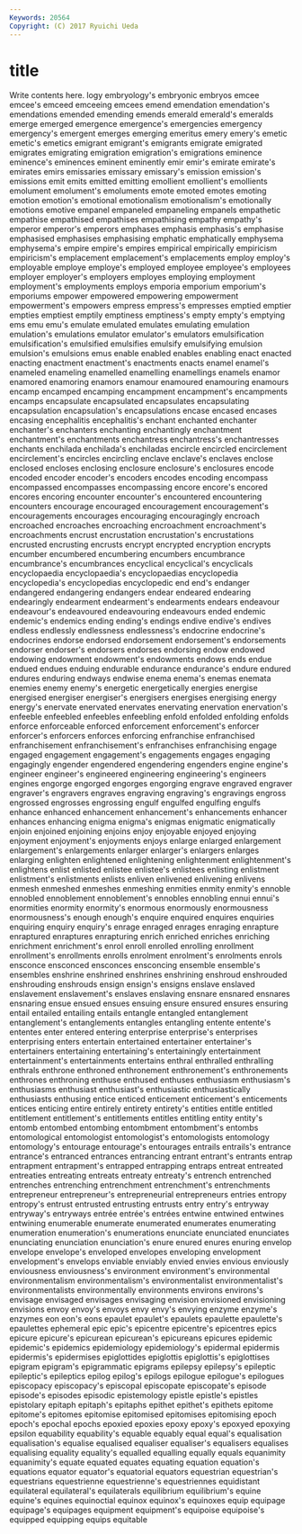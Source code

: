 ```yaml
---
Keywords: 20564 
Copyright: (C) 2017 Ryuichi Ueda
---
```


# title

Write contents here.
logy embryology's embryonic embryos emcee emcee's
emceed emceeing emcees emend emendation emendation's emendations emended emending emends
emerald emerald's emeralds emerge emerged emergence emergence's emergencies emergency emergency's
emergent emerges emerging emeritus emery emery's emetic emetic's emetics emigrant
emigrant's emigrants emigrate emigrated emigrates emigrating emigration emigration's emigrations eminence
eminence's eminences eminent eminently emir emir's emirate emirate's emirates emirs
emissaries emissary emissary's emission emission's emissions emit emits emitted emitting
emollient emollient's emollients emolument emolument's emoluments emote emoted emotes emoting
emotion emotion's emotional emotionalism emotionalism's emotionally emotions emotive empanel empaneled
empaneling empanels empathetic empathise empathised empathises empathising empathy empathy's emperor
emperor's emperors emphases emphasis emphasis's emphasise emphasised emphasises emphasising emphatic
emphatically emphysema emphysema's empire empire's empires empirical empirically empiricism empiricism's
emplacement emplacement's emplacements employ employ's employable employe employe's employed employee
employee's employees employer employer's employers employes employing employment employment's employments
employs emporia emporium emporium's emporiums empower empowered empowering empowerment empowerment's
empowers empress empress's empresses emptied emptier empties emptiest emptily emptiness
emptiness's empty empty's emptying ems emu emu's emulate emulated emulates
emulating emulation emulation's emulations emulator emulator's emulators emulsification emulsification's emulsified
emulsifies emulsify emulsifying emulsion emulsion's emulsions emus enable enabled enables
enabling enact enacted enacting enactment enactment's enactments enacts enamel enamel's
enameled enameling enamelled enamelling enamellings enamels enamor enamored enamoring enamors
enamour enamoured enamouring enamours encamp encamped encamping encampment encampment's encampments
encamps encapsulate encapsulated encapsulates encapsulating encapsulation encapsulation's encapsulations encase encased
encases encasing encephalitis encephalitis's enchant enchanted enchanter enchanter's enchanters enchanting
enchantingly enchantment enchantment's enchantments enchantress enchantress's enchantresses enchants enchilada enchilada's
enchiladas encircle encircled encirclement encirclement's encircles encircling enclave enclave's enclaves
enclose enclosed encloses enclosing enclosure enclosure's enclosures encode encoded encoder
encoder's encoders encodes encoding encompass encompassed encompasses encompassing encore encore's
encored encores encoring encounter encounter's encountered encountering encounters encourage encouraged
encouragement encouragement's encouragements encourages encouraging encouragingly encroach encroached encroaches encroaching
encroachment encroachment's encroachments encrust encrustation encrustation's encrustations encrusted encrusting encrusts
encrypt encrypted encryption encrypts encumber encumbered encumbering encumbers encumbrance encumbrance's
encumbrances encyclical encyclical's encyclicals encyclopaedia encyclopaedia's encyclopaedias encyclopedia encyclopedia's encyclopedias
encyclopedic end end's endanger endangered endangering endangers endear endeared endearing
endearingly endearment endearment's endearments endears endeavour endeavour's endeavoured endeavouring endeavours
ended endemic endemic's endemics ending ending's endings endive endive's endives
endless endlessly endlessness endlessness's endocrine endocrine's endocrines endorse endorsed endorsement
endorsement's endorsements endorser endorser's endorsers endorses endorsing endow endowed endowing
endowment endowment's endowments endows ends endue endued endues enduing endurable
endurance endurance's endure endured endures enduring endways endwise enema enema's
enemas enemata enemies enemy enemy's energetic energetically energies energise energised
energiser energiser's energisers energises energising energy energy's enervate enervated enervates
enervating enervation enervation's enfeeble enfeebled enfeebles enfeebling enfold enfolded enfolding
enfolds enforce enforceable enforced enforcement enforcement's enforcer enforcer's enforcers enforces
enforcing enfranchise enfranchised enfranchisement enfranchisement's enfranchises enfranchising engage engaged engagement
engagement's engagements engages engaging engagingly engender engendered engendering engenders engine
engine's engineer engineer's engineered engineering engineering's engineers engines engorge engorged
engorges engorging engrave engraved engraver engraver's engravers engraves engraving engraving's
engravings engross engrossed engrosses engrossing engulf engulfed engulfing engulfs enhance
enhanced enhancement enhancement's enhancements enhancer enhances enhancing enigma enigma's enigmas
enigmatic enigmatically enjoin enjoined enjoining enjoins enjoy enjoyable enjoyed enjoying
enjoyment enjoyment's enjoyments enjoys enlarge enlarged enlargement enlargement's enlargements enlarger
enlarger's enlargers enlarges enlarging enlighten enlightened enlightening enlightenment enlightenment's enlightens
enlist enlisted enlistee enlistee's enlistees enlisting enlistment enlistment's enlistments enlists
enliven enlivened enlivening enlivens enmesh enmeshed enmeshes enmeshing enmities enmity
enmity's ennoble ennobled ennoblement ennoblement's ennobles ennobling ennui ennui's enormities
enormity enormity's enormous enormously enormousness enormousness's enough enough's enquire enquired
enquires enquiries enquiring enquiry enquiry's enrage enraged enrages enraging enrapture
enraptured enraptures enrapturing enrich enriched enriches enriching enrichment enrichment's enrol
enroll enrolled enrolling enrollment enrollment's enrollments enrolls enrolment enrolment's enrolments
enrols ensconce ensconced ensconces ensconcing ensemble ensemble's ensembles enshrine enshrined
enshrines enshrining enshroud enshrouded enshrouding enshrouds ensign ensign's ensigns enslave
enslaved enslavement enslavement's enslaves enslaving ensnare ensnared ensnares ensnaring ensue
ensued ensues ensuing ensure ensured ensures ensuring entail entailed entailing
entails entangle entangled entanglement entanglement's entanglements entangles entangling entente entente's
ententes enter entered entering enterprise enterprise's enterprises enterprising enters entertain
entertained entertainer entertainer's entertainers entertaining entertaining's entertainingly entertainment entertainment's entertainments
entertains enthral enthralled enthralling enthrals enthrone enthroned enthronement enthronement's enthronements
enthrones enthroning enthuse enthused enthuses enthusiasm enthusiasm's enthusiasms enthusiast enthusiast's
enthusiastic enthusiastically enthusiasts enthusing entice enticed enticement enticement's enticements entices
enticing entire entirely entirety entirety's entities entitle entitled entitlement entitlement's
entitlements entitles entitling entity entity's entomb entombed entombing entombment entombment's
entombs entomological entomologist entomologist's entomologists entomology entomology's entourage entourage's entourages
entrails entrails's entrance entrance's entranced entrances entrancing entrant entrant's entrants
entrap entrapment entrapment's entrapped entrapping entraps entreat entreated entreaties entreating
entreats entreaty entreaty's entrench entrenched entrenches entrenching entrenchment entrenchment's entrenchments
entrepreneur entrepreneur's entrepreneurial entrepreneurs entries entropy entropy's entrust entrusted entrusting
entrusts entry entry's entryway entryway's entryways entrée entrée's entrées entwine
entwined entwines entwining enumerable enumerate enumerated enumerates enumerating enumeration enumeration's
enumerations enunciate enunciated enunciates enunciating enunciation enunciation's enure enured enures
enuring envelop envelope envelope's enveloped envelopes enveloping envelopment envelopment's envelops
enviable enviably envied envies envious enviously enviousness enviousness's environment environment's
environmental environmentalism environmentalism's environmentalist environmentalist's environmentalists environmentally environments environs environs's
envisage envisaged envisages envisaging envision envisioned envisioning envisions envoy envoy's
envoys envy envy's envying enzyme enzyme's enzymes eon eon's eons
epaulet epaulet's epaulets epaulette epaulette's epaulettes ephemeral epic epic's epicentre
epicentre's epicentres epics epicure epicure's epicurean epicurean's epicureans epicures epidemic
epidemic's epidemics epidemiology epidemiology's epidermal epidermis epidermis's epidermises epiglottides epiglottis
epiglottis's epiglottises epigram epigram's epigrammatic epigrams epilepsy epilepsy's epileptic epileptic's
epileptics epilog epilog's epilogs epilogue epilogue's epilogues episcopacy episcopacy's episcopal
episcopate episcopate's episode episode's episodes episodic epistemology epistle epistle's epistles
epistolary epitaph epitaph's epitaphs epithet epithet's epithets epitome epitome's epitomes
epitomise epitomised epitomises epitomising epoch epoch's epochal epochs epoxied epoxies
epoxy epoxy's epoxyed epoxying epsilon equability equability's equable equably equal
equal's equalisation equalisation's equalise equalised equaliser equaliser's equalisers equalises equalising
equality equality's equalled equalling equally equals equanimity equanimity's equate equated
equates equating equation equation's equations equator equator's equatorial equators equestrian
equestrian's equestrians equestrienne equestrienne's equestriennes equidistant equilateral equilateral's equilaterals equilibrium
equilibrium's equine equine's equines equinoctial equinox equinox's equinoxes equip equipage
equipage's equipages equipment equipment's equipoise equipoise's equipped equipping equips equitable
